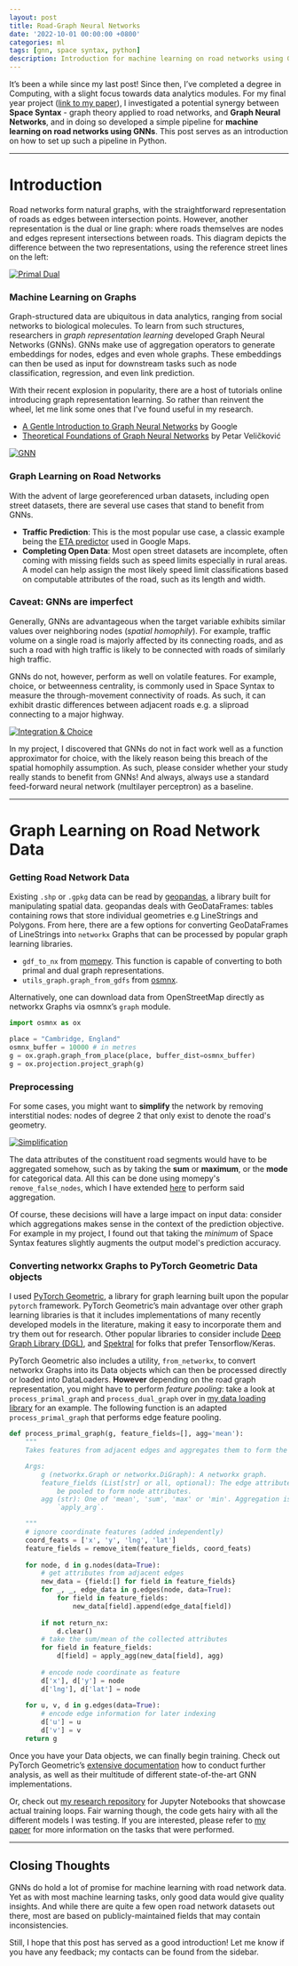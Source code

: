 ```yaml
---
layout: post
title: Road-Graph Neural Networks
date: '2022-10-01 00:00:00 +0800'
categories: ml
tags: [gnn, space syntax, python]
description: Introduction for machine learning on road networks using GNNs.
---
```


It’s been a while since my last post!
Since then, I’ve completed a degree in Computing, with a slight focus towards data analytics modules.
For my final year project ([link to my paper](https://www.imperial.ac.uk/media/imperial-college/faculty-of-engineering/computing/public/2122-ug-projects/2122-individual-projects/Analytics-for-Urban-Networks---Integrating-Graph-Neural-Networks-with-Space-Syntax.pdf)), I investigated a potential synergy between **Space Syntax** - graph theory applied to road networks, and **Graph Neural Networks**, and in doing so developed a simple pipeline for **machine learning on road networks using GNNs**.
This post serves as an introduction on how to set up such a pipeline in Python.

<!--excerpt-->

---

# Introduction

Road networks form natural graphs, with the straightforward representation of roads as edges between intersection points.
However, another representation is the dual or line graph: where roads themselves are nodes and edges represent intersections between roads.
This diagram depicts the difference between the two representations, using the reference street lines on the left:

[![Primal Dual](/assets/2022-10-02-road-graph-neural-networks/primal_dual.png "Primal and Dual graphs")](/assets/2022-10-02-road-graph-neural-networks/primal_dual.png)

### Machine Learning on Graphs
Graph-structured data are ubiquitous in data analytics, ranging from social networks to biological molecules.
To learn from such structures, researchers in _graph representation learning_ developed Graph Neural Networks (GNNs).
GNNs make use of aggregation operators to generate embeddings for nodes, edges and even whole graphs.
These embeddings can then be used as input for downstream tasks such as node classification, regression, and even link prediction.

With their recent explosion in popularity, there are a host of tutorials online introducing graph representation learning. So rather than reinvent the wheel, let me link some ones that I've found useful in my research.
* [A Gentle Introduction to Graph Neural Networks](https://distill.pub/2021/gnn-intro/) by Google
* [Theoretical Foundations of Graph Neural Networks](https://www.youtube.com/watch?v=uF53xsT7mjc) by Petar Veličković

[![GNN](/assets/2022-10-02-road-graph-neural-networks/gnn.png "GNN")](/assets/2022-10-02-road-graph-neural-networks/gnn.png)

### Graph Learning on Road Networks
With the advent of large georeferenced urban datasets, including open street datasets, there are several use cases that stand to benefit from GNNs.
* **Traffic Prediction**: This is the most popular use case, a classic example being the [ETA predictor](https://arxiv.org/abs/2108.11482) used in Google Maps.
* **Completing Open Data**: Most open street datasets are incomplete, often coming with missing fields such as speed limits especially in rural areas. A model can help assign the most likely speed limit classifications based on computable attributes of the road, such as its length and width.

### Caveat: GNNs are imperfect
Generally, GNNs are advantageous when the target variable exhibits similar values over neighboring nodes (_spatial homophily_).
For example, traffic volume on a single road is majorly affected by its connecting roads, and as such a road with high traffic is likely to be connected with roads of similarly high traffic.

GNNs do not, however, perform as well on volatile features.
For example, choice, or betweenness centrality, is commonly used in Space Syntax to measure the through-movement connectivity of roads.
As such, it can exhibit drastic differences between adjacent roads e.g. a sliproad connecting to a major highway.

[![Integration & Choice](/assets/2022-10-02-road-graph-neural-networks/integration_choice.png "Integration & Choice")](/assets/2022-10-02-road-graph-neural-networks/integration_choice.png)

In my project, I discovered that GNNs do not in fact work well as a function approximator for choice, with the likely reason being this breach of the spatial homophily assumption.
As such, please consider whether your study really stands to benefit from GNNs!
And always, always use a standard feed-forward neural network (multilayer perceptron) as a baseline.

---

# Graph Learning on Road Network Data
### Getting Road Network Data
Existing `.shp` or `.gpkg` data can be read by [geopandas](https://geopandas.org/en/stable/docs.html), a library built for manipulating spatial data.
geopandas deals with GeoDataFrames: tables containing rows that store individual geometries e.g LineStrings and Polygons.
From here, there are a few options for converting GeoDataFrames of LineStrings into `networkx` Graphs that can be processed by popular graph learning libraries.
* `gdf_to_nx` from [momepy](http://docs.momepy.org/en/stable/generated/momepy.gdf_to_nx.html). This function is capable of converting to both primal and dual graph representations.
* `utils_graph.graph_from_gdfs` from [osmnx](https://osmnx.readthedocs.io/en/stable/osmnx.html#osmnx.utils_graph.graph_from_gdfs).

Alternatively, one can download data from OpenStreetMap directly as networkx Graphs via osmnx’s `graph` module.

```python
import osmnx as ox

place = "Cambridge, England"
osmnx_buffer = 10000 # in metres
g = ox.graph.graph_from_place(place, buffer_dist=osmnx_buffer)
g = ox.projection.project_graph(g)
```

### Preprocessing
For some cases, you might want to **simplify** the network by removing interstitial nodes: nodes of degree 2 that only exist to denote the road's geometry.

[![Simplification](/assets/2022-10-02-road-graph-neural-networks/simplification.png "Simplication")](/assets/2022-10-02-road-graph-neural-networks/simplification.png)

The data attributes of the constituent road segments would have to be aggregated somehow, such as by taking the **sum** or **maximum**, or the **mode** for categorical data.
All this can be done using momepy's `remove_false_nodes`, which I have extended [here](https://github.com/wilsoncwc/predicting-choice/blob/main/utils/remove_false_nodes.py) to perform said aggregation.

Of course, these decisions will have a large impact on input data: consider which aggregations makes sense in the context of the prediction objective.
For example in my project, I found out that taking the _minimum_ of Space Syntax features slightly augments the output model's prediction accuracy.


### Converting networkx Graphs to PyTorch Geometric Data objects
I used [PyTorch Geometric](https://pytorch-geometric.readthedocs.io), a library for graph learning built upon the popular `pytorch` framework. PyTorch Geometric’s main advantage over other graph learning libraries is that it includes implementations of many recently developed models in the literature, making it easy to incorporate them and try them out for research.
Other popular libraries to consider include [Deep Graph Library (DGL)](https://docs.dgl.ai/), and [Spektral](https://graphneural.network/) for folks that prefer Tensorflow/Keras.

PyTorch Geometric also includes a utility, `from_networkx`, to convert networkx Graphs into its Data objects which can then be processed directly or loaded into DataLoaders.
**However** depending on the road graph representation, you might have to perform _feature pooling_: take a look at `process_primal_graph` and `process_dual_graph` over in [my data loading library](https://github.com/wilsoncwc/predicting-choice/blob/main/utils/load_geodata.py) for an example.
The following function is an adapted `process_primal_graph` that performs edge feature pooling.

```python
def process_primal_graph(g, feature_fields=[], agg='mean'):
    """
    Takes features from adjacent edges and aggregates them to form the node attribute

    Args:
        g (networkx.Graph or networkx.DiGraph): A networkx graph.
        feature_fields (List[str] or all, optional): The edge attributes to
            be pooled to form node attributes.
        agg (str): One of 'mean', 'sum', 'max' or 'min'. Aggregation is handled by
            `apply_arg`.

    """
    # ignore coordinate features (added independently)
    coord_feats = ['x', 'y', 'lng', 'lat']
    feature_fields = remove_item(feature_fields, coord_feats)
    
    for node, d in g.nodes(data=True):
        # get attributes from adjacent edges
        new_data = {field:[] for field in feature_fields}
        for _, _, edge_data in g.edges(node, data=True):
            for field in feature_fields:
                new_data[field].append(edge_data[field])
        
        if not return_nx:
            d.clear()
        # take the sum/mean of the collected attributes
        for field in feature_fields:
            d[field] = apply_agg(new_data[field], agg)
        
        # encode node coordinate as feature
        d['x'], d['y'] = node
        d['lng'], d['lat'] = node
    
    for u, v, d in g.edges(data=True):
        # encode edge information for later indexing
        d['u'] = u
        d['v'] = v
    return g
```


Once you have your Data objects, we can finally begin training.
Check out PyTorch Geometric’s [extensive documentation](https://pytorch-geometric.readthedocs.io) how to conduct further analysis, as well as their multitude of different state-of-the-art GNN implementations.

Or, check out [my research repository](https://github.com/wilsoncwc/predicting-choice) for Jupyter Notebooks that showcase actual training loops.
Fair warning though, the code gets hairy with all the different models I was testing.
If you are interested, please refer to [my paper](https://www.imperial.ac.uk/media/imperial-college/faculty-of-engineering/computing/public/2122-ug-projects/2122-individual-projects/Analytics-for-Urban-Networks---Integrating-Graph-Neural-Networks-with-Space-Syntax.pdf) for more information on the tasks that were performed.

---

## Closing Thoughts
GNNs do hold a lot of promise for machine learning with road network data.
Yet as with most machine learning tasks, only good data would give quality insights.
And while there are quite a few open road network datasets out there, most are based on publicly-maintained fields that may contain inconsistencies.

Still, I hope that this post has served as a good introduction!
Let me know if you have any feedback; my contacts can be found from the sidebar.
